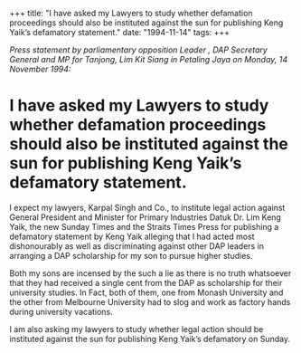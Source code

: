 +++ 
title: "I have asked my Lawyers to study whether defamation proceedings should also be instituted against the sun for publishing Keng Yaik’s defamatory statement."
date: "1994-11-14"
tags:
+++

_Press statement by parliamentary opposition Leader , DAP  Secretary General and MP for Tanjong, Lim Kit Siang in Petaling Jaya on Monday, 14 November 1994:_

# I have asked my Lawyers to study whether defamation proceedings should also be instituted against the sun for publishing Keng Yaik’s defamatory statement.

I expect my lawyers, Karpal Singh and Co., to institute legal action against General President and Minister for Primary Industries Datuk Dr. Lim Keng Yaik, the new Sunday Times and the Straits Times Press for publishing a defamatory statement by Keng Yaik alleging that I had acted most dishonourably as well as discriminating against other DAP leaders in arranging a DAP scholarship for my son to pursue higher studies.</u>

Both my sons are incensed by the such a lie as there is no truth whatsoever that they had received a single cent from the DAP as scholarship for their university studies. In Fact, both of them, one from Monash University and the other from Melbourne University had to slog and work as factory hands during university vacations.

I am also asking my lawyers to study whether legal action should be instituted against the sun for publishing Keng Yaik’s defamatory on Sunday.
 
